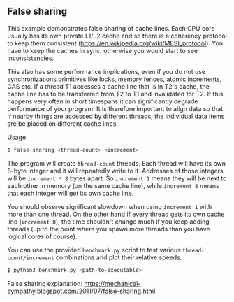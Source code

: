 ## False sharing
This example demonstrates false sharing of cache lines.
Each CPU core usually has its own private L1/L2 cache and so there is a coherency protocol
to keep them consistent (https://en.wikipedia.org/wiki/MESI_protocol). You have to keep
the caches in sync, otherwise you would start to see inconsistencies.

This also has some performance implications, even if you do not use synchronizations
primitives like locks, memory fences, atomic increments, CAS etc.
If a thread T1 accesses a cache line that is in T2's cache, the cache line has to be transferred from T2 to T1 and invalidated
for T2. If this happens very often in short timespans it can significantly degrade performance of your program.
It is therefore important to align data so that if nearby things are accessed by different threads,
the individual data items are be placed on different cache lines.

Usage:
```bash
$ false-sharing <thread-count> <increment>
```

The program will create `thread-count` threads. Each thread will have its own
8-byte integer and it will repeatedly write to it.
Addresses of those integers will be `increment * 8` bytes apart. So `increment 1` means they will be next to each other
in memory (on the same cache line), while `increment 8` means that each integer will get its own cache line.

You should observe significant slowdown when using `increment 1` with more than one thread.
On the other hand if every thread gets its own cache line (`increment 8`), the time shouldn't
change much if you keep adding threads (up to the point where you spawn more threads than you have logical cores of course).

You can use the provided `benchmark.py` script to test various `thread-count/increment` combinations
and plot their relative speeds.

```bash
$ python3 benchmark.py <path-to-executable>
```

False sharing explanation:
https://mechanical-sympathy.blogspot.com/2011/07/false-sharing.html
